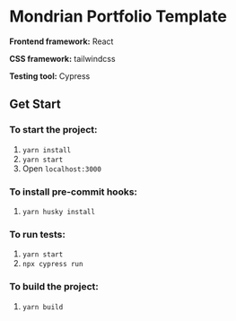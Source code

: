 # Mondrian Portfolio Template

**Frontend framework:** React

**CSS framework:** tailwindcss

**Testing tool:** Cypress

## Get Start

### To start the project:

1. `yarn install`
2. `yarn start`
3. Open `localhost:3000`

### To install pre-commit hooks:

1. `yarn husky install`

### To run tests:

1. `yarn start`
2. `npx cypress run`

### To build the project:

1. `yarn build`
